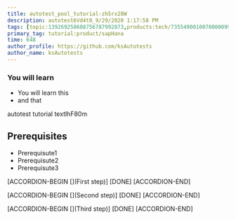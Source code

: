```yaml
---
title: autotest_pool_tutorial-zh5rx28W
description: autotest6Vd4t0_9/29/2020 1:17:58 PM
tags: [topic:139269250608756787992873,products:tech/73554900100700000996,tutorial:experience/advanced]
primary_tag: tutorial:product/sapHana
time: 648
author_profile: https://github.com/ksAutotests
author_name: ksAutotests
---
```

### You will learn
- You will learn this
- and that

autotest tutorial textlhF80m

## Prerequisites
- Prerequisute1
- Prerequisute2
- Prerequisute3

[ACCORDION-BEGIN [](First step)]
[DONE]
[ACCORDION-END]

[ACCORDION-BEGIN [](Second step)]
[DONE]
[ACCORDION-END]

[ACCORDION-BEGIN [](Third step)]
[DONE]
[ACCORDION-END]

